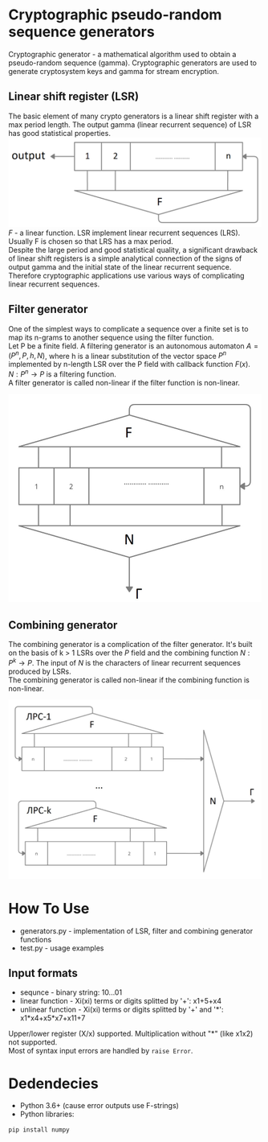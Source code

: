 # Cryptographic pseudo-random sequence generators
Cryptographic generator - a mathematical algorithm used to obtain a pseudo-random sequence (gamma). Cryptographic generators are used to generate cryptosystem keys and gamma for stream encryption.

## Linear shift register (LSR)
The basic element of many crypto generators is a linear shift register with a max period length. The output gamma (linear recurrent sequence) of LSR has good statistical properties.  
![LSR](images/lsr.jpg)
$F$ - a linear function. LSR implement linear recurrent sequences (LRS). Usually F is chosen so that LRS has a max period.  
Despite the large period and good statistical quality, a significant drawback of linear shift registers is a simple analytical connection of the signs of output gamma and the initial state of the linear recurrent sequence. Therefore cryptographic applications use various ways of complicating linear recurrent sequences.

## Filter generator
One of the simplest ways to complicate a sequence over a finite set is to map its n-grams to another sequence using the filter function.  
Let P be a finite field. A filtering generator is an autonomous automaton $A=(P^n,P,h,N)$, where h is a linear substitution of the vector space $P^n$ implemented by n-length LSR over the P field with callback function $F(x)$. $N:P^n→P$ is a filtering function.  
A filter generator is called non-linear if the filter function is non-linear.  

![Filter generator](images/fg.jpg)
## Combining generator
The combining generator is a complication of the filter generator. It's built on the basis of k > 1 LSRs over the $P$ field and the combining function $N:P^k→P$. The input of $N$ is the characters of linear recurrent sequences produced by LSRs.  
The combining generator is called non-linear if the combining function is non-linear.

![Combining generator](images/cg.jpg)
# How To Use
* generators.py - implementation of LSR, filter and combining generator functions
* test.py - usage examples
## Input formats
* sequnce - binary string: 10...01
* linear function - Xi(xi) terms or digits splitted by '+': x1+5+x4
* unlinear function - Xi(xi) terms or digits splitted by '+' and '\*': x1\*x4+x5\*x7+x11+7  

Upper/lower register (X/x) supported. Multiplication without "\*" (like x1x2) not supported.  
Most of syntax input errors are handled by ``raise Error``. 

# Dedendecies
* Python 3.6+ (cause error outputs use F-strings)
* Python libraries:
```
pip install numpy
```
